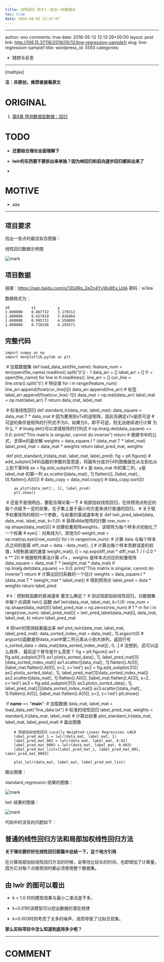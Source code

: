 ```yaml
---
title: 线性回归 例子1：拟合一些数据点
toc: true
date: 2018-08-03 12:47:07
---
```

---
author: evo
comments: true
date: 2018-05-12 12:13:26+00:00
layout: post
link: http://106.15.37.116/2018/05/12/line-regression-sample1/
slug: line-regression-sample1
title:
wordpress_id: 5593
categories:
- 随想与反思
---

<!-- more -->

[mathjax]

**注：非原创，推荐直接看原文**


# ORIGINAL






  1. [第8章 预测数值型数据：回归](http://ml.apachecn.org/mlia/regress/)




# TODO






  * **还要结合理论全面理解下**

  * **lwlr的东西要不要拆出来单独？因为岭回归和前向逐步回归都拆出来了**

  *



# MOTIVE






  * aaa





* * *





## 项目要求


找出一些点的最佳拟合图像：

线性回归数据示例图

![mark](http://pacdb2bfr.bkt.clouddn.com/blog/image/180803/f9AeKd7EFf.png?imageslim)

## 项目数据


链接：https://pan.baidu.com/s/13SdRq_2eZn4YvWu9Ev_UdA 密码：w3ea


数据格式为：


    x0          x1          y
    1.000000    0.067732    3.176513
    1.000000    0.427810    3.816464
    1.000000    0.995731    4.550095
    1.000000    0.738336    4.256571




## 完整代码




    import numpy as np
    import matplotlib.pylab as plt


​
    # 加载数据集
    def load_data_set(file_name):
        feature_num = len(open(file_name).readline().split('\t')) - 1
        data_arr = []
        label_arr = []
        fr = open(file_name)
        for line in fr.readlines():
            line_arr = []
            cur_line = line.strip().split('\t')
            # 特征值
            for i in range(feature_num):
                line_arr.append(float(cur_line[i]))
            data_arr.append(line_arr)
            # 标签
            label_arr.append(float(cur_line[-1]))
        data_mat = np.mat(data_arr)
        label_mat = np.mat(label_arr).T
        return data_mat, label_mat


​
    # 标准线性回归
    def standard_lr(data_mat, label_mat):
        data_square = data_mat.T * data_mat
        # 因为要用到xTx的逆矩阵，因此先确定xTx是否可逆
        # 可逆的条件是矩阵的行列式不为0，如果为0，即不可逆，则无法继续进行计算 为什么？
        # linalg.det()可以求得矩阵的行列式
        if np.linalg.det(data_square) == 0.0:
            print("This matrix is singular, cannot do inverse")
            return
        # 根据书中的公式，求得w的最优解
        weights = data_square.I * (data_mat.T * label_mat)
        label_pred_mat = data_mat * weights
        return label_pred_mat, weights


​
    def plot_standard_lr(data_mat, label_mat, label_pred):
        fig = plt.figure()
        # add_subplot(349)函数的参数的意思是，将画布分成3行4列图像画在从左到右从上到下第9块
        ax = fig.add_subplot(111)
        # x 是 data_mat 中的第二列，y是 label_mat 的第一列
        ax.scatter([data_mat[:, 1].flatten()], [label_mat[:, 0].flatten().A[0]])
        # data_copy = data_mat.copy()
        # data_copy.sort(0)

        ax.plot(data_mat[:, 1], label_pred)
        plt.show()


​
    # 还是不是很明白，要配合理论看一下
    # 局部加权线性回归，在待预测点附近的每个点赋予一定的权重，在子集上基于最小均方差来进行普通的回归。
    # 关于赋予权重矩阵的核的一个参数，与权重的衰减速率有关
    def lwlr_pred_label(data, data_mat, label_mat, k=1.0):
        # 获得xMat矩阵的行数
        row_num = np.shape(data_mat)[0]
        # 创建权重矩阵weights，该矩阵为每个样本点初始化了一个权重
        # eye()：对角线为1，其他为0
        weight_mat = np.mat(np.eye((row_num)))
        for i in range(row_num):
            # 计算 data 与每个样本点之间的距离
            diff_mat = data - data_mat[i, :]
            # 计算出每个样本贡献误差的权值，k控制衰减的速度
            weight_mat[i, i] = np.exp(diff_mat * diff_mat.T / (-2.0 * k ** 2))
        # 根据矩阵乘法计算 xTx ，weights 是样本点对应的权重矩阵
        data_square = data_mat.T * (weight_mat * data_mat)
        if np.linalg.det(data_square) == 0.0:
            print("This matrix is singular, cannot do inverse")
            return
        # 计算出回归系数的一个估计
        weights = data_square.I * (data_mat.T * (weight_mat * label_mat))
        # 得到预测点
        label_pred = data * weights
        return label_pred


​
    # k：控制核函数的衰减速率 要怎么确定？
    # 测试局部加权线性回归，对数据集中每个点调用 lwlr() 函数
    def lwlr(data_mat, label_mat, k=1.0):
        row_num = np.shape(data_mat)[0]
        label_pred_mat = np.zeros(row_num)  # 1 * m
        for i in range(row_num):
            label_pred_mat[i] = lwlr_pred_label(data_mat[i], data_mat, label_mat, k)
        return label_pred_mat


​
    # 将lwlr的预测结果画出来
    def plot_lwlr(data_mat, label_mat, label_pred_mat):
        data_sorted_index_mat = data_mat[:, 1].argsort(0)  # argsort()函数是将data_mat中第二列元素从小到大排列，返回行号
        x_sorted_data = data_mat[data_sorted_index_mat][:, 0, :]  # 没想到，还可以这么排序， 最后这个冒号是什么意思？
        fig = plt.figure()
        ax1 = fig.add_subplot(311)
        ax1.plot(x_sorted_data[:, 1], label_pred_mat[0][data_sorted_index_mat])
        ax1.scatter([data_mat[:, 1].flatten().A[0]], [label_mat.flatten().A[0]], s=2, c='red')
        ax2 = fig.add_subplot(312)
        ax2.plot(x_sorted_data[:, 1], label_pred_mat[1][data_sorted_index_mat])
        ax2.scatter([data_mat[:, 1].flatten().A[0]], [label_mat.flatten().A[0]], s=2, c='red')
        ax3 = fig.add_subplot(313)
        ax3.plot(x_sorted_data[:, 1], label_pred_mat[2][data_sorted_index_mat])
        ax3.scatter([data_mat[:, 1].flatten().A[0]], [label_mat.flatten().A[0]], s=2, c='red')
        plt.show()


​
    if __name__ == "__main__":
        # 加载数据
        data_mat, label_mat = load_data_set("line_data.txt")
        # 标准的线性回归
        label_pred_mat, weights = standard_lr(data_mat, label_mat)  # 计算出权重
        plot_standard_lr(data_mat, label_mat, label_pred_mat)  # 画出图像

        # 局部加权线性回归 Locally Weighted Linear Regression，LWLR
        label_pred_mat_1 = lwlr(data_mat, label_mat, 1)
        label_pred_mat_001 = lwlr(data_mat, label_mat, 0.01)
        label_pred_mat_0003 = lwlr(data_mat, label_mat, 0.003)
        label_pred_mat_list=[label_pred_mat_1, label_pred_mat_001, label_pred_mat_0003]

        plot_lwlr(data_mat, label_mat, label_pred_mat_list)


输出图像：

standard_regression 结果的图像：


![mark](http://pacdb2bfr.bkt.clouddn.com/blog/image/180727/4Cc7L0LkiE.png?imageslim)

lwlr 结果的图像：


![mark](http://pacdb2bfr.bkt.clouddn.com/blog/image/180727/AkEAJ11Djh.png?imageslim)

代码中的涉及的问题如下：


## 普通的线性回归方法和局部加权线性回归方法


**关于理论要好好在线性回归那篇中总结一下，这个地方引用**

在计算局部加权线性回归方法的时候，会等待比较长的时间，也即增加了计算量，因为它对每个点做预测时都必须使用整个数据集。


## 由 lwlr 的图可以看出






  * k = 1.0 时的模型效果与最小二乘法差不多，

  * k=0.01时该模型可以挖出数据的潜在规律

  * k=0.003时则考虑了太多的噪声，进而导致了过拟合现象。


**那么实际项目中怎么知道到底用多少呢？**





















* * *





# COMMENT
